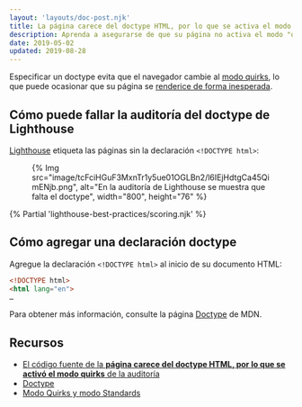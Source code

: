 ```yaml
---
layout: 'layouts/doc-post.njk'
title: La página carece del doctype HTML, por lo que se activa el modo quirks
description: Aprenda a asegurarse de que su página no activa el modo "quirks" en los navegadores más antiguos.
date: 2019-05-02
updated: 2019-08-28
---
```


Especificar un doctype evita que el navegador cambie al [modo quirks](https://developer.mozilla.org/docs/Web/HTML/Quirks_Mode_and_Standards_Mode), lo que puede ocasionar que su página se [renderice de forma inesperada](https://quirks.spec.whatwg.org/#css).

## Cómo puede fallar la auditoría del doctype de Lighthouse

[Lighthouse](https://developers.google.com/web/tools/lighthouse/) etiqueta las páginas sin la declaración `<!DOCTYPE html>`:

<figure>   {% Img src="image/tcFciHGuF3MxnTr1y5ue01OGLBn2/l6IEjHdtgCa45QimENjb.png", alt="En la auditoría de Lighthouse se muestra que falta el doctype", width="800", height="76" %}</figure>

{% Partial 'lighthouse-best-practices/scoring.njk' %}

## Cómo agregar una declaración doctype

Agregue la declaración `<!DOCTYPE html>` al inicio de su documento HTML:

```html
<!DOCTYPE html>
<html lang="en">
…
```

Para obtener más información, consulte la página [Doctype](https://developer.mozilla.org/docs/Glossary/Doctype) de MDN.

## Recursos

- [El código fuente de la **página carece del doctype HTML, por lo que se activó el modo quirks** de la auditoría](https://github.com/GoogleChrome/lighthouse/blob/ecd10efc8230f6f772e672cd4b05e8fbc8a3112d/lighthouse-core/audits/dobetterweb/doctype.js)
- [Doctype](https://developer.mozilla.org/docs/Glossary/Doctype)
- [Modo Quirks y modo Standards](https://developer.mozilla.org/docs/Web/HTML/Quirks_Mode_and_Standards_Mode)
